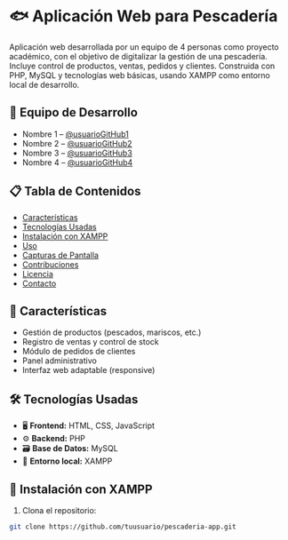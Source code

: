 # 🐟 Aplicación Web para Pescadería

Aplicación web desarrollada por un equipo de 4 personas como proyecto académico, con el objetivo de digitalizar la gestión de una pescadería. Incluye control de productos, ventas, pedidos y clientes. Construida con PHP, MySQL y tecnologías web básicas, usando XAMPP como entorno local de desarrollo.

## 👥 Equipo de Desarrollo

- Nombre 1 – [@usuarioGitHub1](https://github.com/usuarioGitHub1)
- Nombre 2 – [@usuarioGitHub2](https://github.com/usuarioGitHub2)
- Nombre 3 – [@usuarioGitHub3](https://github.com/usuarioGitHub3)
- Nombre 4 – [@usuarioGitHub4](https://github.com/usuarioGitHub4)

## 📋 Tabla de Contenidos

- [Características](#características)
- [Tecnologías Usadas](#tecnologías-usadas)
- [Instalación con XAMPP](#instalación-con-xampp)
- [Uso](#uso)
- [Capturas de Pantalla](#capturas-de-pantalla)
- [Contribuciones](#contribuciones)
- [Licencia](#licencia)
- [Contacto](#contacto)

## 🚀 Características

- Gestión de productos (pescados, mariscos, etc.)
- Registro de ventas y control de stock
- Módulo de pedidos de clientes
- Panel administrativo
- Interfaz web adaptable (responsive)

## 🛠️ Tecnologías Usadas

- 🖥️ **Frontend:** HTML, CSS, JavaScript
- ⚙️ **Backend:** PHP
- 🗃️ **Base de Datos:** MySQL
- 🔧 **Entorno local:** XAMPP

## 🧰 Instalación con XAMPP

1. Clona el repositorio:

```bash
git clone https://github.com/tuusuario/pescaderia-app.git
